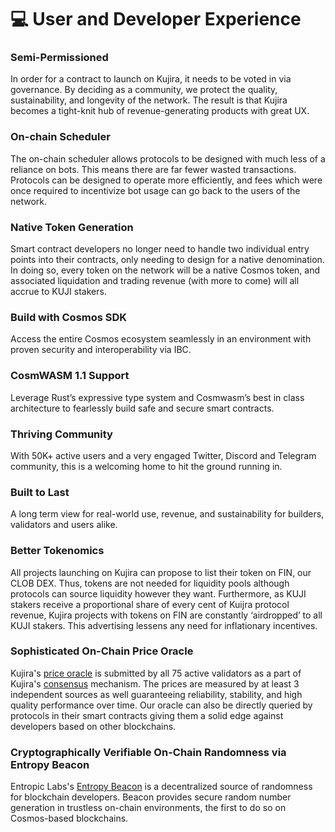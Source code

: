 # 💻 User and Developer Experience

### Semi-Permissioned

In order for a contract to launch on Kujira, it needs to be voted in via governance. By deciding as a community, we protect the quality, sustainability, and longevity of the network. The result is that Kujira becomes a tight-knit hub of revenue-generating products with great UX.

### On-chain Scheduler

The on-chain scheduler allows protocols to be designed with much less of a reliance on bots. This means there are far fewer wasted transactions. Protocols can be designed to operate more efficiently, and fees which were once required to incentivize bot usage can go back to the users of the network.

### Native Token Generation

Smart contract developers no longer need to handle two individual entry points into their contracts, only needing to design for a native denomination. In doing so, every token on the network will be a native Cosmos token, and associated liquidation and trading revenue (with more to come) will all accrue to KUJI stakers.

### Build with Cosmos SDK

Access the entire Cosmos ecosystem seamlessly in an environment with proven security and interoperability via IBC.

### CosmWASM 1.1 Support

Leverage Rust’s expressive type system and Cosmwasm’s best in class architecture to fearlessly build safe and secure smart contracts.

### Thriving Community

With 50K+ active users and a very engaged Twitter, Discord and Telegram community, this is a welcoming home to hit the ground running in.

### Built to Last

A long term view for real-world use, revenue, and sustainability for builders, validators and users alike.

### Better Tokenomics

All projects launching on Kujira can propose to list their token on FIN, our CLOB DEX. Thus, tokens are not needed for liquidity pools although protocols can source liquidity however they want. Furthermore, as KUJI stakers receive a proportional share of every cent of Kuijra protocol revenue, Kujira projects with tokens on FIN are constantly ‘airdropped’ to all KUJI stakers. This advertising lessens any need for inflationary incentives.

### Sophisticated On-Chain Price Oracle

Kujira's [price oracle](../../validators/run-a-node/oracle-price-feeder.md) is submitted by all 75 active validators as a part of Kujira's [consensus](../../governance/staking/#consensus) mechanism. The prices are measured by at least 3 independent sources as well guaranteeing reliability, stability, and high quality performance over time. Our oracle can also be directly queried by protocols in their smart contracts giving them a solid edge against developers based on other blockchains.&#x20;

### Cryptographically Verifiable On-Chain Randomness via Entropy Beacon

Entropic Labs's [Entropy Beacon](../../developers/smart-contracts/entropy-beacon.md) is a decentralized source of randomness for blockchain developers. Beacon provides secure random number generation in trustless on-chain environments, the first to do so on Cosmos-based blockchains.&#x20;
